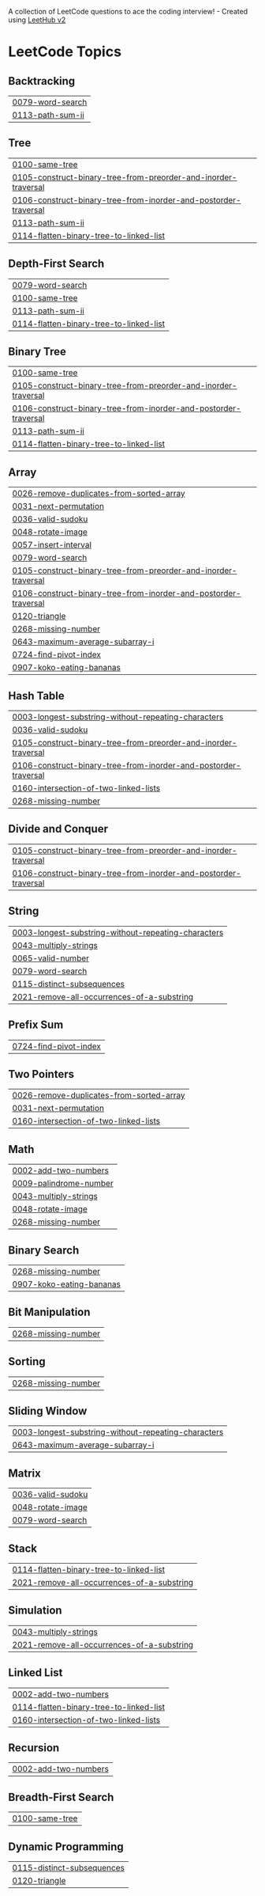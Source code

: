 A collection of LeetCode questions to ace the coding interview! - Created using [LeetHub v2](https://github.com/arunbhardwaj/LeetHub-2.0)
<!---LeetCode Topics Start-->
# LeetCode Topics
## Backtracking
|  |
| ------- |
| [0079-word-search](https://github.com/hritvik715/DSA_PART_2/tree/master/0079-word-search) |
| [0113-path-sum-ii](https://github.com/hritvik715/DSA_PART_2/tree/master/0113-path-sum-ii) |
## Tree
|  |
| ------- |
| [0100-same-tree](https://github.com/hritvik715/DSA_PART_2/tree/master/0100-same-tree) |
| [0105-construct-binary-tree-from-preorder-and-inorder-traversal](https://github.com/hritvik715/DSA_PART_2/tree/master/0105-construct-binary-tree-from-preorder-and-inorder-traversal) |
| [0106-construct-binary-tree-from-inorder-and-postorder-traversal](https://github.com/hritvik715/DSA_PART_2/tree/master/0106-construct-binary-tree-from-inorder-and-postorder-traversal) |
| [0113-path-sum-ii](https://github.com/hritvik715/DSA_PART_2/tree/master/0113-path-sum-ii) |
| [0114-flatten-binary-tree-to-linked-list](https://github.com/hritvik715/DSA_PART_2/tree/master/0114-flatten-binary-tree-to-linked-list) |
## Depth-First Search
|  |
| ------- |
| [0079-word-search](https://github.com/hritvik715/DSA_PART_2/tree/master/0079-word-search) |
| [0100-same-tree](https://github.com/hritvik715/DSA_PART_2/tree/master/0100-same-tree) |
| [0113-path-sum-ii](https://github.com/hritvik715/DSA_PART_2/tree/master/0113-path-sum-ii) |
| [0114-flatten-binary-tree-to-linked-list](https://github.com/hritvik715/DSA_PART_2/tree/master/0114-flatten-binary-tree-to-linked-list) |
## Binary Tree
|  |
| ------- |
| [0100-same-tree](https://github.com/hritvik715/DSA_PART_2/tree/master/0100-same-tree) |
| [0105-construct-binary-tree-from-preorder-and-inorder-traversal](https://github.com/hritvik715/DSA_PART_2/tree/master/0105-construct-binary-tree-from-preorder-and-inorder-traversal) |
| [0106-construct-binary-tree-from-inorder-and-postorder-traversal](https://github.com/hritvik715/DSA_PART_2/tree/master/0106-construct-binary-tree-from-inorder-and-postorder-traversal) |
| [0113-path-sum-ii](https://github.com/hritvik715/DSA_PART_2/tree/master/0113-path-sum-ii) |
| [0114-flatten-binary-tree-to-linked-list](https://github.com/hritvik715/DSA_PART_2/tree/master/0114-flatten-binary-tree-to-linked-list) |
## Array
|  |
| ------- |
| [0026-remove-duplicates-from-sorted-array](https://github.com/hritvik715/DSA_PART_2/tree/master/0026-remove-duplicates-from-sorted-array) |
| [0031-next-permutation](https://github.com/hritvik715/DSA_PART_2/tree/master/0031-next-permutation) |
| [0036-valid-sudoku](https://github.com/hritvik715/DSA_PART_2/tree/master/0036-valid-sudoku) |
| [0048-rotate-image](https://github.com/hritvik715/DSA_PART_2/tree/master/0048-rotate-image) |
| [0057-insert-interval](https://github.com/hritvik715/DSA_PART_2/tree/master/0057-insert-interval) |
| [0079-word-search](https://github.com/hritvik715/DSA_PART_2/tree/master/0079-word-search) |
| [0105-construct-binary-tree-from-preorder-and-inorder-traversal](https://github.com/hritvik715/DSA_PART_2/tree/master/0105-construct-binary-tree-from-preorder-and-inorder-traversal) |
| [0106-construct-binary-tree-from-inorder-and-postorder-traversal](https://github.com/hritvik715/DSA_PART_2/tree/master/0106-construct-binary-tree-from-inorder-and-postorder-traversal) |
| [0120-triangle](https://github.com/hritvik715/DSA_PART_2/tree/master/0120-triangle) |
| [0268-missing-number](https://github.com/hritvik715/DSA_PART_2/tree/master/0268-missing-number) |
| [0643-maximum-average-subarray-i](https://github.com/hritvik715/DSA_PART_2/tree/master/0643-maximum-average-subarray-i) |
| [0724-find-pivot-index](https://github.com/hritvik715/DSA_PART_2/tree/master/0724-find-pivot-index) |
| [0907-koko-eating-bananas](https://github.com/hritvik715/DSA_PART_2/tree/master/0907-koko-eating-bananas) |
## Hash Table
|  |
| ------- |
| [0003-longest-substring-without-repeating-characters](https://github.com/hritvik715/DSA_PART_2/tree/master/0003-longest-substring-without-repeating-characters) |
| [0036-valid-sudoku](https://github.com/hritvik715/DSA_PART_2/tree/master/0036-valid-sudoku) |
| [0105-construct-binary-tree-from-preorder-and-inorder-traversal](https://github.com/hritvik715/DSA_PART_2/tree/master/0105-construct-binary-tree-from-preorder-and-inorder-traversal) |
| [0106-construct-binary-tree-from-inorder-and-postorder-traversal](https://github.com/hritvik715/DSA_PART_2/tree/master/0106-construct-binary-tree-from-inorder-and-postorder-traversal) |
| [0160-intersection-of-two-linked-lists](https://github.com/hritvik715/DSA_PART_2/tree/master/0160-intersection-of-two-linked-lists) |
| [0268-missing-number](https://github.com/hritvik715/DSA_PART_2/tree/master/0268-missing-number) |
## Divide and Conquer
|  |
| ------- |
| [0105-construct-binary-tree-from-preorder-and-inorder-traversal](https://github.com/hritvik715/DSA_PART_2/tree/master/0105-construct-binary-tree-from-preorder-and-inorder-traversal) |
| [0106-construct-binary-tree-from-inorder-and-postorder-traversal](https://github.com/hritvik715/DSA_PART_2/tree/master/0106-construct-binary-tree-from-inorder-and-postorder-traversal) |
## String
|  |
| ------- |
| [0003-longest-substring-without-repeating-characters](https://github.com/hritvik715/DSA_PART_2/tree/master/0003-longest-substring-without-repeating-characters) |
| [0043-multiply-strings](https://github.com/hritvik715/DSA_PART_2/tree/master/0043-multiply-strings) |
| [0065-valid-number](https://github.com/hritvik715/DSA_PART_2/tree/master/0065-valid-number) |
| [0079-word-search](https://github.com/hritvik715/DSA_PART_2/tree/master/0079-word-search) |
| [0115-distinct-subsequences](https://github.com/hritvik715/DSA_PART_2/tree/master/0115-distinct-subsequences) |
| [2021-remove-all-occurrences-of-a-substring](https://github.com/hritvik715/DSA_PART_2/tree/master/2021-remove-all-occurrences-of-a-substring) |
## Prefix Sum
|  |
| ------- |
| [0724-find-pivot-index](https://github.com/hritvik715/DSA_PART_2/tree/master/0724-find-pivot-index) |
## Two Pointers
|  |
| ------- |
| [0026-remove-duplicates-from-sorted-array](https://github.com/hritvik715/DSA_PART_2/tree/master/0026-remove-duplicates-from-sorted-array) |
| [0031-next-permutation](https://github.com/hritvik715/DSA_PART_2/tree/master/0031-next-permutation) |
| [0160-intersection-of-two-linked-lists](https://github.com/hritvik715/DSA_PART_2/tree/master/0160-intersection-of-two-linked-lists) |
## Math
|  |
| ------- |
| [0002-add-two-numbers](https://github.com/hritvik715/DSA_PART_2/tree/master/0002-add-two-numbers) |
| [0009-palindrome-number](https://github.com/hritvik715/DSA_PART_2/tree/master/0009-palindrome-number) |
| [0043-multiply-strings](https://github.com/hritvik715/DSA_PART_2/tree/master/0043-multiply-strings) |
| [0048-rotate-image](https://github.com/hritvik715/DSA_PART_2/tree/master/0048-rotate-image) |
| [0268-missing-number](https://github.com/hritvik715/DSA_PART_2/tree/master/0268-missing-number) |
## Binary Search
|  |
| ------- |
| [0268-missing-number](https://github.com/hritvik715/DSA_PART_2/tree/master/0268-missing-number) |
| [0907-koko-eating-bananas](https://github.com/hritvik715/DSA_PART_2/tree/master/0907-koko-eating-bananas) |
## Bit Manipulation
|  |
| ------- |
| [0268-missing-number](https://github.com/hritvik715/DSA_PART_2/tree/master/0268-missing-number) |
## Sorting
|  |
| ------- |
| [0268-missing-number](https://github.com/hritvik715/DSA_PART_2/tree/master/0268-missing-number) |
## Sliding Window
|  |
| ------- |
| [0003-longest-substring-without-repeating-characters](https://github.com/hritvik715/DSA_PART_2/tree/master/0003-longest-substring-without-repeating-characters) |
| [0643-maximum-average-subarray-i](https://github.com/hritvik715/DSA_PART_2/tree/master/0643-maximum-average-subarray-i) |
## Matrix
|  |
| ------- |
| [0036-valid-sudoku](https://github.com/hritvik715/DSA_PART_2/tree/master/0036-valid-sudoku) |
| [0048-rotate-image](https://github.com/hritvik715/DSA_PART_2/tree/master/0048-rotate-image) |
| [0079-word-search](https://github.com/hritvik715/DSA_PART_2/tree/master/0079-word-search) |
## Stack
|  |
| ------- |
| [0114-flatten-binary-tree-to-linked-list](https://github.com/hritvik715/DSA_PART_2/tree/master/0114-flatten-binary-tree-to-linked-list) |
| [2021-remove-all-occurrences-of-a-substring](https://github.com/hritvik715/DSA_PART_2/tree/master/2021-remove-all-occurrences-of-a-substring) |
## Simulation
|  |
| ------- |
| [0043-multiply-strings](https://github.com/hritvik715/DSA_PART_2/tree/master/0043-multiply-strings) |
| [2021-remove-all-occurrences-of-a-substring](https://github.com/hritvik715/DSA_PART_2/tree/master/2021-remove-all-occurrences-of-a-substring) |
## Linked List
|  |
| ------- |
| [0002-add-two-numbers](https://github.com/hritvik715/DSA_PART_2/tree/master/0002-add-two-numbers) |
| [0114-flatten-binary-tree-to-linked-list](https://github.com/hritvik715/DSA_PART_2/tree/master/0114-flatten-binary-tree-to-linked-list) |
| [0160-intersection-of-two-linked-lists](https://github.com/hritvik715/DSA_PART_2/tree/master/0160-intersection-of-two-linked-lists) |
## Recursion
|  |
| ------- |
| [0002-add-two-numbers](https://github.com/hritvik715/DSA_PART_2/tree/master/0002-add-two-numbers) |
## Breadth-First Search
|  |
| ------- |
| [0100-same-tree](https://github.com/hritvik715/DSA_PART_2/tree/master/0100-same-tree) |
## Dynamic Programming
|  |
| ------- |
| [0115-distinct-subsequences](https://github.com/hritvik715/DSA_PART_2/tree/master/0115-distinct-subsequences) |
| [0120-triangle](https://github.com/hritvik715/DSA_PART_2/tree/master/0120-triangle) |
<!---LeetCode Topics End-->